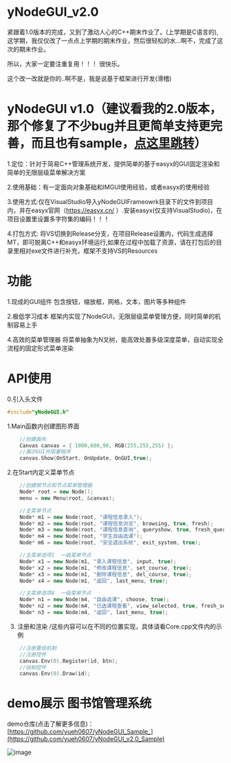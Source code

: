 # yNodeGUI_v2.0

紧跟着1.0版本的完成，又到了激动人心的C++期末作业了。(上学期是C语言的),这学期，我仅仅改了一点点上学期的期末作业，然后很轻松的水...啊不，完成了这次的期末作业。

所以，大家一定要注重复用！！！  很快乐。

这个改一改就是你的..啊不是，我是说基于框架进行开发(滑稽)

# yNodeGUI v1.0（建议看我的2.0版本，那个修复了不少bug并且更简单支持更完善，而且也有sample，[点这里跳转](x)）
1.定位：针对于简易C++管理系统开发，提供简单的基于easyx的GUI固定渲染和简单的无限层级菜单解决方案

2.使用基础：有一定面向对象基础和IMGUI使用经验，或者easyx的使用经验

3.使用方式:仅在VisualStudio导入yNodeGUIFrameowrk目录下的文件到项目内，并在easyx官网（https://easyx.cn/  ）.安装easyx(仅支持VisualStudio)，在项目设置里设置多字符集的编码！！！

4.打包方式: 将VS切换到Release分支，在项目Release设置内，代码生成选择MT，即可脱离C++和easyx环境运行,如果在过程中加载了资源，请在打包后的目录里相对exe文件进行补充，框架不支持VS的Resources

# 功能
1.现成的GUI组件
包含按钮，缩放框，网格，文本，图片等多种组件

2.极低学习成本
框架内实现了NodeGUI，无限层级菜单管理方便，同时简单的机制容易上手

4.高效的菜单管理器
将菜单抽象为N叉树，能高效处置多级深度菜单，自动实现全流程的固定形式菜单渲染
# API使用
0.引入头文件
```c++
#include"yNodeGUI.h"
```
1.Main函数内创建图形界面
```c++
	//创建画布
	Canvas canvas = { 1000,600,90, RGB(255,255,255) }; 
	//展示GUI并阻塞程序
	canvas.Show(OnStart, OnUpdate, OnGUI,true); 
```
2.在Start内定义菜单节点
```c++
  	//创建根节点和节点菜单管理器
	Node* root = new Node();
	menu = new Menu(root, &canvas);

	//主菜单节点
	Node* m1 = new Node(root, "课程信息录入");
	Node* m2 = new Node(root, "课程信息浏览", browsing, true, fresh);
	Node* m3 = new Node(root, "课程信息查询", queryshow, true, fresh_query);
	Node* m4 = new Node(root, "学生自由选课");
	Node* m6 = new Node(root, "安全退出系统", exit_system, true);

	//主菜单选项1  一级菜单节点
	Node* x1 = new Node(m1, "录入课程信息", input, true);
	Node* x2 = new Node(m1, "修改课程信息", set_course, true);
	Node* x3 = new Node(m1, "删除课程信息", del_course, true);
	Node* x4 = new Node(m1, "返回", last_menu, true);

	//主菜单选项4  一级菜单节点
	Node* n1 = new Node(m4, "自由选课", choose, true);
	Node* n2 = new Node(m4, "已选课程查看", view_selected, true, fresh_selected);
	Node* n3 = new Node(m4, "返回", last_menu, true);
  ```
3. 注册和渲染 /这些内容可以在不同的位置实现，具体请看Core.cpp文件内的示例
```c++
	//注册重绘机制
	//注册控件
	canvas.Env(0).Register(id, btn);
	//绘制控件
	canvas.Env(0).Draw(id);
  ```

# demo展示 图书馆管理系统

demo仓库(点击了解更多信息)：[https://github.com/yueh0607/yNodeGUI_Sample_](https://github.com/yueh0607/yNodeGUI_v2.0_Sample)

![image](https://github.com/yueh0607/yNodeGUI_v2.0/assets/102401735/b0065635-af57-4f58-a19b-8b8e358472f9)

